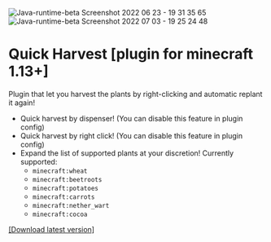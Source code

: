 ![Java-runtime-beta Screenshot 2022 06 23 - 19 31 35 65](https://user-images.githubusercontent.com/83653555/176735339-61d07497-8f9f-406f-9993-db764d1f525f.png)
![Java-runtime-beta Screenshot 2022 07 03 - 19 25 24 48](https://user-images.githubusercontent.com/83653555/177048584-210fc4b7-a637-42b7-b846-94989fccadc4.png)

# Quick Harvest [plugin for minecraft 1.13+]
Plugin that let you harvest the plants by right-clicking and automatic replant it again!
- Quick harvest by dispenser! (You can disable this feature in plugin config)
- Quick harvest by right click! (You can disable this feature in plugin config)
- Expand the list of supported plants at your discretion! Currently supported:
  - `minecraft:wheat`
  - `minecraft:beetroots`
  - `minecraft:potatoes`
  - `minecraft:carrots`
  - `minecraft:nether_wart`
  - `minecraft:cocoa`

[[Download latest version]](https://github.com/TeaCondemns/quick-harvest-plugin/releases/tag/basic-functionality)
